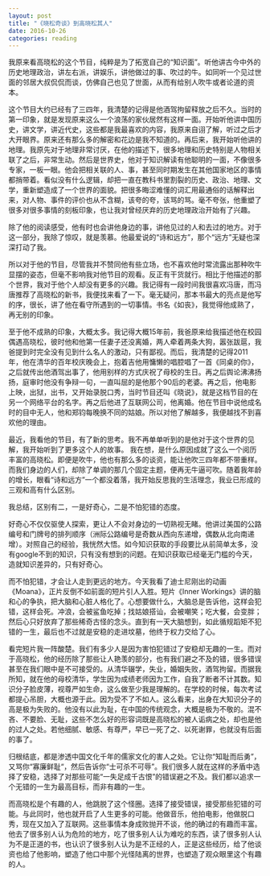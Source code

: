 ```yaml
---
layout: post
title: "《晓松奇谈》到高晓松其人"
date: 2016-10-26
categories: reading
---
```

我原来看高晓松的这个节目，纯粹是为了拓宽自己的“知识面”。听他讲古今中外的历史地理政治，讲左右派，讲娱乐，讲他做过的事、吹过的牛。如同听一个见过世面的邻居大叔侃侃而谈，仿佛自己也见了世面，从而有给别人吹牛或者论道的资本。

这个节目大约已经有了三四年，我清楚的记得是他酒驾拘留释放之后不久。当时的第一印象，就是发现原来这么一个浪荡的家伙居然有这样一面。开始听他讲中国历史，讲文学，讲近代史，这些都是我最喜欢的内容，我原来自诩了解，听过之后才大开眼界。原来还有那么多的解密和花边是我不知道的。再后来，我开始听他讲的地理。我原先对于地理非常讨厌，在他的描述下，很多地理和历史特别是人物相关联了之后，非常生动。然后是世界史，他对于知识解读有他聪明的一面，不像很多专家，一板一眼。他会把相关联的人、事，甚至同时期发生在其他国家地区的事情都捎带着。看似没有什么逻辑，却把一直在教科书里割裂的历史、政治、地理、文学，重新塑造成了一个世界的面貌。把很多晦涩难懂的词汇用最通俗的话解释出来，对人物、事件的评价也从不含糊，该夸的夸，该骂的骂。毫不夸张，他重塑了很多对很多事情的刻板印象，也让我对曾经厌弃的历史地理政治开始有了兴趣。

除了他的阅读感受，他有时也会讲他身边的事，讲他见过的人和去过的地方。对于这一部分，我除了惊叹，就是羡慕。他最爱说的“诗和远方”，那个“远方”无疑也深深打动了我。

所以对于他的节目，尽管我并不赞同他有些立场，也不喜欢他时常流露出那种吹牛显摆的姿态，但毫不影响我对他节目的观看。反正有干货就行。相比于他描述的那个世界，我对于他个人却没有更多的兴趣。我记得有一段时间我很喜欢冯唐，而冯唐推荐了高晓松的新书，我便找来看了一下。毫无疑问，那本书最大的亮点是他写的序，很长，讲了他在看守所遇到的一切事情。书名《如丧》，我觉得他成熟了，再无别的印象。

至于他不成熟的印象，大概太多。我记得大概15年前，我爸原来给我描述他在校园偶遇高晓松，彼时他和他第一任妻子还没离婚，两人牵着两条大狗，嚣张跋扈，我爸提到时完全没有见到什么名人的激动，只有鄙视。而后，我清楚的记得2011年，他在清华的百年校庆晚会上，抱着吉他用慵懒的唱腔唱了一首《同桌的你》，之后就传出他酒驾出事了，他用别样的方式庆祝了母校的生日。再之后舆论沸沸扬扬，庭审时他没有争辩一句，一直叫屈的是他那个90后的老婆。再之后，他电影上映，出狱，出书，又开始录脱口秀，当时节目还叫《晓说》，就是这档节目的在另一个网络平台的名字。再之后他进了互联网公司，他离婚。他在节目中说他成名时的目中无人，他和郑钧每晚换不同的姑娘。所以对他了解越多，我便越找不到喜欢他的理由。

最近，我看他的节目，有了新的思考。我不再单单听到的是他对于这个世界的见解，我开始听到了更多这个人的故事。 我在想，是什么原因成就了这么一个阅历丰富的高晓松。即便是吹牛，他也有那么多的谈资，能让他吹三四年都不带重样。而我们身边的人们，却除了单调的那几个固定主题，便再无牛逼可吹。随着我年龄的增长，眼看“诗和远方”一个都没着落，我开始反思我的生活理念，我业已形成的三观和高有什么区别。

我总结，区别有二，一是好奇心，二是不怕犯错的态度。

好奇心不仅仅驱使人探索，更让人不会对身边的一切熟视无睹。他讲过美国的公路编号和门牌号的排列顺序（洲际公路编号是奇数从西向东递增，偶数从北向南递增）。对照自己的经验，我恍然大悟。如今知识获取的手段要比从前简单太多，没有google不到的知识，只有没有想到的问题。在知识获取已经毫无门槛的今天，造就知识差异的，只有好奇心。

而不怕犯错，才会让人走到更远的地方。今天我看了迪士尼刚出的动画《Moana》，正片反倒不如前面的短片引人入胜。短片《Inner Workings》讲的脑和心的争执，把大脑和心脏人格化了。心想要做什么，大脑总是告诉他，这样会犯错，这样会死。冲浪，会被鲨鱼吃掉；找姑娘搭讪，会被嘲笑；吃大餐，会变胖；然后心只好放弃了那些稀奇古怪的念头。直到有一天大脑想到，如此循规蹈矩不犯错的一生，最后也不过就是安稳的走进坟墓，他终于权力交给了心。

看完短片我一阵酸楚。我们有多少人是因为害怕犯错过了安稳却无趣的一生。而对于高晓松，他的经历除了那些让人艳羡的部分，也有我们避之不及的错，很多错误甚至在我们眼中是不可接受的。从清华辍学，失业，婚姻失败，酒驾拘留。而据我所知，就在他的母校清华，学生因为成绩老师因为工作，自我了断者不计其数。知识分子脸皮薄，视尊严如生命，这么做至少我是理解的。在学校的时候，每次考试都提心吊胆，大概也源于此。因为受不了不如人。这么看来，出身在大知识分子的高是极为失败的。他没有以此为耻，在中国的传统观念，大概是极为不敬的。混不吝、不要脸、无耻，这些不怎么好的形容词既是高晓松的被人诟病之处，却也是他的过人之处。若他细腻、敏感、有尊严，早已一死了之、以死谢罪，也就没有后面的事了。

归根结底，都是渗透中国文化千年的儒家文化的害人之处。它让你“知耻而后勇”，又骂你“寡廉鲜耻“，然后告诉你“士可杀不可辱”。我们很多人就在这样的矛盾中选择了安稳，选择了对那些可能“一失足成千古恨”的错误避之不及。我们都以追求一个无错的一生为最高目标，而非有趣的一生。

而高晓松是个有趣的人，他跳脱了这个怪圈。选择了接受错误，接受那些犯错的可能。与此同时，他也就开启了人生更多的可能。他做音乐，他拍电影，他做脱口秀，现在又加入了互联网。这些事情本身成败抛开不谈，他的确过的有趣而丰富。他去了很多别人认为危险的地方，吃了很多别人认为难吃的东西，读了很多别人认为不是正道的书，也认识了很多别人认为是不正经的人，正是这些经历，给了他谈资也给了他影响，塑造了他口中那个光怪陆离的世界，也塑造了观众眼里这个有趣的人。
